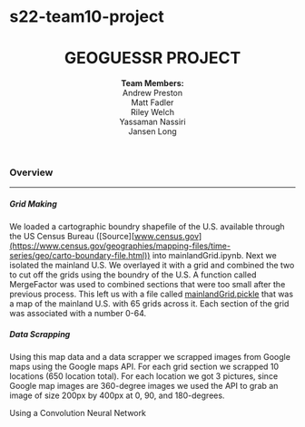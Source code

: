 # s22-team10-project
<h1 align='center'> GEOGUESSR PROJECT</h1>
<p align='center'> <strong>Team Members:</strong><br> Andrew Preston<br> Matt Fadler<br> Riley Welch<br> Yassaman Nassiri<br> Jansen Long<p>
<br>

### Overview
---
##### Grid Making
We loaded a cartographic boundry shapefile of the U.S. available through the US Census Bureau ([Source][www.census.gov](https://www.census.gov/geographies/mapping-files/time-series/geo/carto-boundary-file.html)) into mainlandGrid.ipynb. Next we isolated the mainland U.S. We overlayed it with a grid and combined the two to cut off the grids using the boundry of the U.S. A function called MergeFactor was used to combined sections that were too small after the previous process. This left us with a file called <ins>mainlandGrid.pickle</ins> that was a map of the mainland U.S. with 65 grids across it. Each section of the grid was associated with a number 0-64. 

##### Data Scrapping
Using this map data and a data scrapper we scrapped images from Google maps using the Google maps API. For each grid section we scrapped 10 locations (650 location total). For each location we got 3 pictures, since Google map images are 360-degree images we used the API to grab an image of size 200px by 400px at 0, 90, and 180-degrees. 






Using a Convolution Neural Network 
